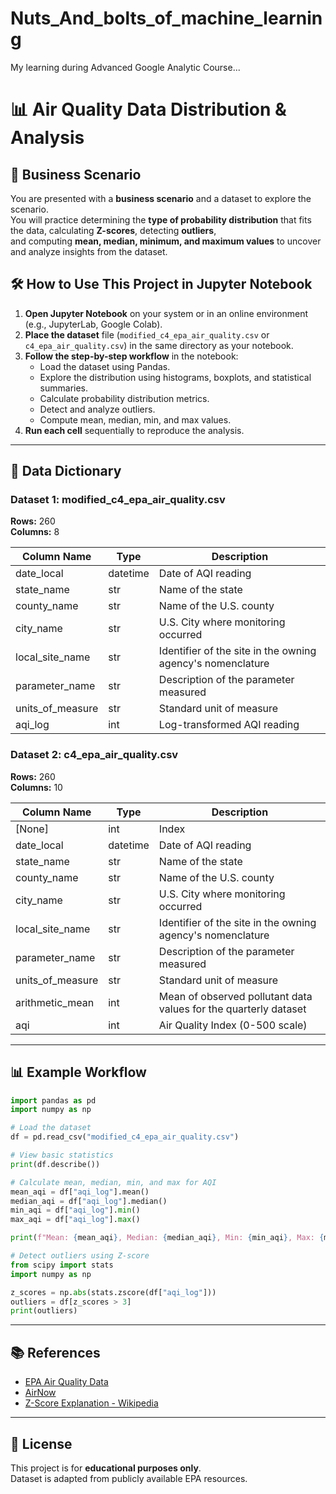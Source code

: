 # Nuts_And_bolts_of_machine_learning
My learning during Advanced Google Analytic Course...

# 📊 Air Quality Data Distribution & Analysis

## 📌 Business Scenario
You are presented with a **business scenario** and a dataset to explore the scenario.  
You will practice determining the **type of probability distribution** that fits the data, calculating **Z-scores**, detecting **outliers**,  
and computing **mean, median, minimum, and maximum values** to uncover and analyze insights from the dataset.

## 🛠 How to Use This Project in Jupyter Notebook
1. **Open Jupyter Notebook** on your system or in an online environment (e.g., JupyterLab, Google Colab).
2. **Place the dataset** file (`modified_c4_epa_air_quality.csv` or `c4_epa_air_quality.csv`) in the same directory as your notebook.
3. **Follow the step-by-step workflow** in the notebook:
   - Load the dataset using Pandas.
   - Explore the distribution using histograms, boxplots, and statistical summaries.
   - Calculate probability distribution metrics.
   - Detect and analyze outliers.
   - Compute mean, median, min, and max values.
4. **Run each cell** sequentially to reproduce the analysis.

---

## 📂 Data Dictionary

### Dataset 1: modified_c4_epa_air_quality.csv
**Rows:** 260  
**Columns:** 8

| Column Name       | Type      | Description |
|-------------------|-----------|-------------|
| date_local        | datetime  | Date of AQI reading |
| state_name        | str       | Name of the state |
| county_name       | str       | Name of the U.S. county |
| city_name         | str       | U.S. City where monitoring occurred |
| local_site_name   | str       | Identifier of the site in the owning agency's nomenclature |
| parameter_name    | str       | Description of the parameter measured |
| units_of_measure  | str       | Standard unit of measure |
| aqi_log           | int       | Log-transformed AQI reading |

### Dataset 2: c4_epa_air_quality.csv
**Rows:** 260  
**Columns:** 10

| Column Name       | Type      | Description |
|-------------------|-----------|-------------|
| [None]            | int       | Index |
| date_local        | datetime  | Date of AQI reading |
| state_name        | str       | Name of the state |
| county_name       | str       | Name of the U.S. county |
| city_name         | str       | U.S. City where monitoring occurred |
| local_site_name   | str       | Identifier of the site in the owning agency's nomenclature |
| parameter_name    | str       | Description of the parameter measured |
| units_of_measure  | str       | Standard unit of measure |
| arithmetic_mean   | int       | Mean of observed pollutant data values for the quarterly dataset |
| aqi               | int       | Air Quality Index (0-500 scale) |

---

## 📊 Example Workflow

```python
import pandas as pd
import numpy as np 

# Load the dataset
df = pd.read_csv("modified_c4_epa_air_quality.csv")

# View basic statistics
print(df.describe())

# Calculate mean, median, min, and max for AQI
mean_aqi = df["aqi_log"].mean()
median_aqi = df["aqi_log"].median()
min_aqi = df["aqi_log"].min()
max_aqi = df["aqi_log"].max()

print(f"Mean: {mean_aqi}, Median: {median_aqi}, Min: {min_aqi}, Max: {max_aqi}")

# Detect outliers using Z-score
from scipy import stats
import numpy as np

z_scores = np.abs(stats.zscore(df["aqi_log"]))
outliers = df[z_scores > 3]
print(outliers)
```

---

## 📚 References
- [EPA Air Quality Data](https://www.epa.gov/outdoor-air-quality-data)
- [AirNow](https://www.airnow.gov/)
- [Z-Score Explanation - Wikipedia](https://en.wikipedia.org/wiki/Standard_score)

---

## 📄 License
This project is for **educational purposes only**.  
Dataset is adapted from publicly available EPA resources.
